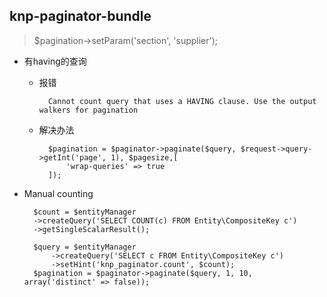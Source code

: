 ## knp-paginator-bundle
> $pagination->setParam('section', 'supplier');

- 有having的查询
	- 报错
	
    		Cannot count query that uses a HAVING clause. Use the output walkers for pagination
    - 解决办法
    
    		$pagination = $paginator->paginate($query, $request->query->getInt('page', 1), $pagesize,[
                'wrap-queries' => true
            ]);
- Manual counting

        $count = $entityManager
        ->createQuery('SELECT COUNT(c) FROM Entity\CompositeKey c')
        ->getSingleScalarResult();

        $query = $entityManager
            ->createQuery('SELECT c FROM Entity\CompositeKey c')
            ->setHint('knp_paginator.count', $count);
        $pagination = $paginator->paginate($query, 1, 10, array('distinct' => false));